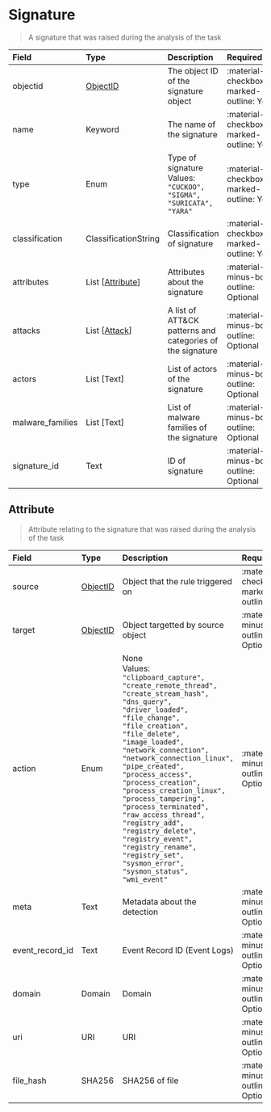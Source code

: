 [comment]: # (AUTOGENERATED MARKDOWN CONTENT. UPDATES TO ODM DOCUMENTATION SHOULD BE DONE THROUGH ASSEMBLYLINE-BASE REPO!)
# Signature
> A signature that was raised during the analysis of the task

| Field | Type | Description | Required | Default |
| :--- | :--- | :--- | :--- | :--- |
| objectid | [ObjectID](/assemblyline4_docs/odm/models/ontology/results/process/#objectid) | The object ID of the signature object | <div style="width:100px">:material-checkbox-marked-outline: Yes</div> | `None` |
| name | Keyword | The name of the signature | <div style="width:100px">:material-checkbox-marked-outline: Yes</div> | `None` |
| type | Enum | Type of signature<br>Values:<br>`"CUCKOO", "SIGMA", "SURICATA", "YARA"` | <div style="width:100px">:material-checkbox-marked-outline: Yes</div> | `None` |
| classification | ClassificationString | Classification of signature | <div style="width:100px">:material-checkbox-marked-outline: Yes</div> | `None` |
| attributes | List [[Attribute](/assemblyline4_docs/odm/models/ontology/results/signature/#attribute)] | Attributes about the signature | <div style="width:100px">:material-minus-box-outline: Optional</div> | `None` |
| attacks | List [[Attack](/assemblyline4_docs/odm/models/result/#attack)] | A list of ATT&CK patterns and categories of the signature | <div style="width:100px">:material-minus-box-outline: Optional</div> | `None` |
| actors | List [Text] | List of actors of the signature | <div style="width:100px">:material-minus-box-outline: Optional</div> | `None` |
| malware_families | List [Text] | List of malware families of the signature | <div style="width:100px">:material-minus-box-outline: Optional</div> | `None` |
| signature_id | Text | ID of signature | <div style="width:100px">:material-minus-box-outline: Optional</div> | `None` |


[comment]: # (AUTOGENERATED MARKDOWN CONTENT. UPDATES TO ODM DOCUMENTATION SHOULD BE DONE THROUGH ASSEMBLYLINE-BASE REPO!)
## Attribute
> Attribute relating to the signature that was raised during the analysis of the task

| Field | Type | Description | Required | Default |
| :--- | :--- | :--- | :--- | :--- |
| source | [ObjectID](/assemblyline4_docs/odm/models/ontology/results/process/#objectid) | Object that the rule triggered on | <div style="width:100px">:material-checkbox-marked-outline: Yes</div> | `None` |
| target | [ObjectID](/assemblyline4_docs/odm/models/ontology/results/process/#objectid) | Object targetted by source object | <div style="width:100px">:material-minus-box-outline: Optional</div> | `None` |
| action | Enum | None<br>Values:<br>`"clipboard_capture", "create_remote_thread", "create_stream_hash", "dns_query", "driver_loaded", "file_change", "file_creation", "file_delete", "image_loaded", "network_connection", "network_connection_linux", "pipe_created", "process_access", "process_creation", "process_creation_linux", "process_tampering", "process_terminated", "raw_access_thread", "registry_add", "registry_delete", "registry_event", "registry_rename", "registry_set", "sysmon_error", "sysmon_status", "wmi_event"` | <div style="width:100px">:material-minus-box-outline: Optional</div> | `None` |
| meta | Text | Metadata about the detection | <div style="width:100px">:material-minus-box-outline: Optional</div> | `None` |
| event_record_id | Text | Event Record ID (Event Logs) | <div style="width:100px">:material-minus-box-outline: Optional</div> | `None` |
| domain | Domain | Domain | <div style="width:100px">:material-minus-box-outline: Optional</div> | `None` |
| uri | URI | URI | <div style="width:100px">:material-minus-box-outline: Optional</div> | `None` |
| file_hash | SHA256 | SHA256 of file | <div style="width:100px">:material-minus-box-outline: Optional</div> | `None` |


